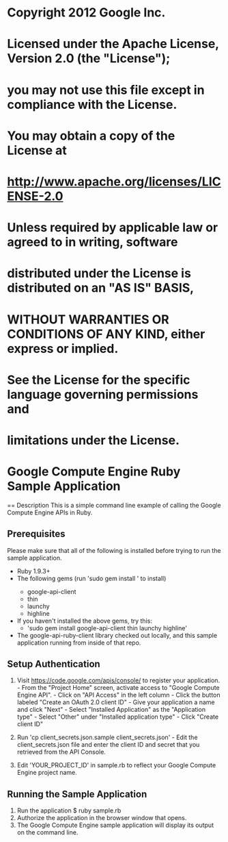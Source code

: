 # Copyright 2012 Google Inc.
#
# Licensed under the Apache License, Version 2.0 (the "License");
# you may not use this file except in compliance with the License.
# You may obtain a copy of the License at
#
#     http://www.apache.org/licenses/LICENSE-2.0
#
# Unless required by applicable law or agreed to in writing, software
# distributed under the License is distributed on an "AS IS" BASIS,
# WITHOUT WARRANTIES OR CONDITIONS OF ANY KIND, either express or implied.
# See the License for the specific language governing permissions and
# limitations under the License.

# Google Compute Engine Ruby Sample Application

== Description
This is a simple command line example of calling the Google Compute Engine
APIs in Ruby.

## Prerequisites
Please make sure that all of the following is installed before trying to run
the sample application.

- Ruby 1.9.3+
- The following gems (run 'sudo gem install <gem name>' to install)
    - google-api-client
    - thin
    - launchy
    - highline
- If you haven't installed the above gems, try this:
    - 'sudo gem install google-api-client thin launchy highline'
- The google-api-ruby-client library checked out locally, and this sample
  application running from inside of that repo.

## Setup Authentication
  1) Visit https://code.google.com/apis/console/ to register your application.
    - From the "Project Home" screen, activate access to "Google Compute Engine
    API".
    - Click on "API Access" in the left column
    - Click the button labeled "Create an OAuth 2.0 client ID"
    - Give your application a name and click "Next"
    - Select "Installed Application" as the "Application type"
    - Select "Other" under "Installed application type"
    - Click "Create client ID"

  2) Run 'cp client_secrets.json.sample client_secrets.json'
    - Edit the client_secrets.json file and enter the client ID and secret that
    you retrieved from the API Console.

  3) Edit 'YOUR_PROJECT_ID' in sample.rb to reflect your Google Compute Engine
  project name.

## Running the Sample Application
1. Run the application
    $ ruby sample.rb
2. Authorize the application in the browser window that opens.
3. The Google Compute Engine sample application will display its output on the
command line.
